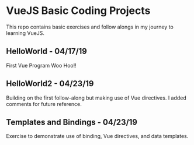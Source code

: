 # VueJS Basic Coding Projects
This repo contains basic exercises and follow alongs in my journey to learning VueJS.

## HelloWorld - 04/17/19
First Vue Program  Woo Hoo!!

## HelloWorld2 - 04/23/19
Building on the first follow-along but making use of Vue directives. I added comments for future reference.

## Templates and Bindings - 04/23/19
Exercise to demonstrate use of binding, Vue directives, and data templates.
